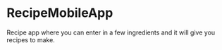 # RecipeMobileApp
Recipe app where you can enter in a few ingredients and it will give you recipes to make.
